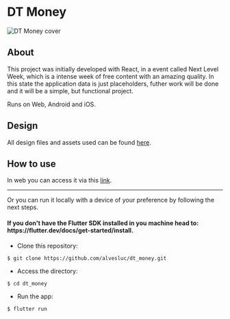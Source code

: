 # DT Money 

![DT Money cover](https://user-images.githubusercontent.com/42820357/196014162-82269eaf-127c-42bd-ad15-e2f2d457be53.png)

## About

This project was initially developed with React, in a event called Next Level Week, which is a intense week of free content with an amazing quality.
In this state the application data is just placeholders, futher work will be done and it will be a simple, but functional project.

Runs on Web, Android and iOS.

## Design

All design files and assets used can be found [here](https://www.figma.com/community/file/1138814493269096792).

## How to use 
In web you can access it via this [link](https://alvesluc.github.io/dt_money).

---

Or you can run it locally with a device of your preference by following the next steps.

<h4>If you don't have the Flutter SDK installed in you machine head to: https://flutter.dev/docs/get-started/install.</h4>

- Clone this repository:
```
$ git clone https://github.com/alvesluc/dt_money.git
```
- Access the directory:
```
$ cd dt_money
```
- Run the app:
```
$ flutter run
```

